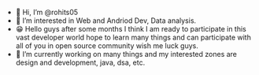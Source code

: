 - 👋 Hi, I’m @rohits05
- 👀 I’m interested in Web and Andriod Dev, Data analysis.
- 😁 Hello guys after some months I think I am ready to participate in this vast developer world hope to learn many things and can participate with all of you in open source community wish me luck guys.
- 🌱 I’m currently working on many things and my interested zones are design and development, java, dsa, etc.


<!---
rohits05/rohits05 is a ✨ special ✨ repository because its `README.md` (this file) appears on your GitHub profile.
You can click the Preview link to take a look at your changes.
--->
